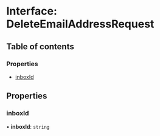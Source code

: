 # Interface: DeleteEmailAddressRequest

## Table of contents

### Properties

- [inboxId](DeleteEmailAddressRequest.md#inboxid)

## Properties

### <a id="inboxid" name="inboxid"></a> inboxId

• **inboxId**: `string`
